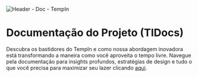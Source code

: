 ![Header - Doc - TempIn](https://github.com/iannovais/tiaw-tempin/assets/136115980/f49d3b15-c5d6-4bed-9764-cfadf78b9882)

# Documentação do Projeto (TIDocs)

Descubra os bastidores do TempIn e como nossa abordagem inovadora está transformando a maneira como você aproveita o tempo livre. Navegue pela documentação para insights profundos, estratégias de design e tudo o que você precisa para maximizar seu lazer clicando [aqui](https://iannovais.github.io/tiaw-tempin/docs/index.html).
